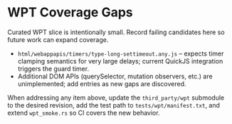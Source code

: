 # WPT Coverage Gaps

Curated WPT slice is intentionally small. Record failing candidates here so future work can expand coverage.

- `html/webappapis/timers/type-long-settimeout.any.js` – expects timer clamping semantics for very large delays; current QuickJS integration triggers the guard timer.
- Additional DOM APIs (querySelector, mutation observers, etc.) are unimplemented; add entries as new gaps are discovered.

When addressing any item above, update the `third_party/wpt` submodule to the desired revision, add the test path to `tests/wpt/manifest.txt`, and extend `wpt_smoke.rs` so CI covers the new behavior.
